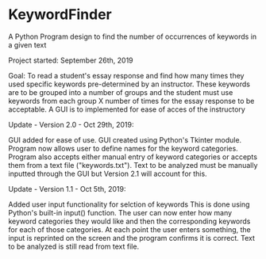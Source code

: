 # KeywordFinder
A Python Program design to find the number of occurrences of keywords in a given text 

Project started: September 26th, 2019

Goal: To read a student's essay response and find how many times they used specific keywords pre-determined by an instructor. These keywords are to be grouped into a number of groups and the student must use keywords from each group X number of times for the essay response to be acceptable. A GUI is to implemented for ease of acces of the instructory

Update - Version 2.0 - Oct 29th, 2019:

GUI added for ease of use. GUI created using Python's Tkinter module.
Program now allows user to define names for the keyword categories.
Program also accepts either manual entry of keyword categories or accepts them from a text file ("keywords.txt").
Text to be analyzed must be manually inputted through the GUI but Version 2.1 will account for this.

Update - Version 1.1 - Oct 5th, 2019:

Added user input functionality for selction of keywords
This is done using Python's built-in input() function.
The user can now enter how many keyword categories they would like and then the corresponding keywords for each of those categories.
At each point the user enters something, the input is reprinted on the screen and the program confirms it is correct.
Text to be analyzed is still read from text file.
